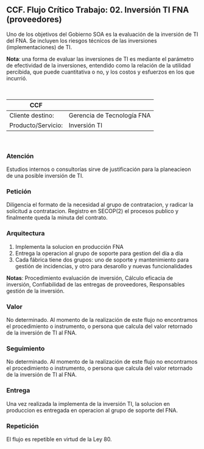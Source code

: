## CCF. Flujo Crítico Trabajo: 02. Inversión TI FNA (proveedores)
Uno de los objetivos del Gobierno SOA es la evaluación de la inversión de TI del FNA. Se incluyen los riesgos técnicos de las inversiones (implementaciones) de TI. 

**Nota**: una forma de evaluar las inversiones de TI es mediante el parámetro de efectividad de la inversiones, entendido como la relación de la utilidad percibida, que puede cuantitativa o no, y los costos y esfuerzos en los que incurrió.

<br>

| CCF                |                            |
|--------------------|----------------------------|
| Cliente destino:   | Gerencia de Tecnología FNA |
| Producto/Servicio: | Inversión TI               |

<br>

### Atención
Estudios internos o consultorías sirve de justificación para la planeacieon de una posible inversión de TI.

### Petición
Diligencia el formato de la necesidad al grupo de contratacion, y radicar la solicitud a contratacion. Registro en SECOP(2) el procesos publico y finalmente queda la minuta del contrato.

### Arquitectura
1. Implementa la solucion en producción FNA
1. Entrega la operacion al grupo de soporte para gestion del día a día
1. Cada fábrica tiene dos grupos: uno de soporte y mantenimiento para gestión de incidencias, y otro para desarollo y nuevas funcionalidades

**Notas**: Procedimiento evaluación de inversión, Cálculo eficacia de inversión, Confiabilidad de las entregas de proveedores, Responsables gestión de la inversión.

### Valor
No determinado. Al momento de la realización de este flujo no encontramos el procedimiento o instrumento, o persona que calcula del valor retornado de la inversión de TI al FNA.

### Seguimiento
No determinado. Al momento de la realización de este flujo no encontramos el procedimiento o instrumento, o persona que calcula del valor retornado de la inversión de TI al FNA.

### Entrega
Una vez realizada la implementa de la inversión TI, la solucion en produccion es entregada en operacion al grupo de soporte del FNA.

### Repetición
El flujo es repetible en virtud de la Ley 80.
